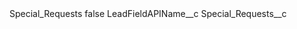 <?xml version="1.0" encoding="UTF-8"?>
<CustomMetadata xmlns="http://soap.sforce.com/2006/04/metadata" xmlns:xsi="http://www.w3.org/2001/XMLSchema-instance" xmlns:xsd="http://www.w3.org/2001/XMLSchema">
    <label>Special_Requests</label>
    <protected>false</protected>
    <values>
        <field>LeadFieldAPIName__c</field>
        <value xsi:type="xsd:string">Special_Requests__c</value>
    </values>
</CustomMetadata>
